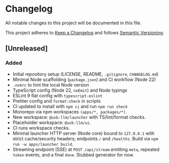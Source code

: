 # Changelog

All notable changes to this project will be documented in this file.

This project adheres to [Keep a Changelog](https://keepachangelog.com/en/1.1.0/)
and follows [Semantic Versioning](https://semver.org/).

## [Unreleased]

### Added

- Initial repository setup (LICENSE, README, `.gitignore`, `CHANGELOG.md`)
- Minimal Node scaffolding (`package.json`) and CI workflow (Node 22)
- `.nvmrc` to hint the local Node version
- TypeScript config (Node 22, `noEmit`) and Node typings
- ESLint 9 flat config with `typescript-eslint`
- Prettier config and `format:check` in scripts
- CI updated to install with `npm ci` and run `npm run check`
- Monorepo via npm workspaces `(apps/*, packages/*)`.
- New workspace: `@usb-llm/launcher` with TS/lint/format checks.
- Placeholder workspace: `@usb-llm/ui`.
- CI runs workspace checks.
- Minimal launcher HTTP server (Node core) bound to `127.0.0.1` with strict cache/security headers; endpoints `/` and `/healthz`. Build via `npm run -w apps/launcher build`.
- Streaming endpoint (SSE) at `POST /api/stream` emitting `meta`, repeated `token` events, and a final `done`. Stubbed generator for now.
